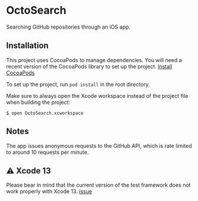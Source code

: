 # OctoSearch

Searching GitHub repositories through an iOS app.

## Installation

This project uses CocoaPods to manage dependencies.
You will need a recent version of the CocoaPods library to set up the project. [Install CocoaPods](https://cocoapods.org)

To set up the project, run `pod install` in the root directory.

Make sure to always open the Xcode workspace instead of the project file when building the project:
    
    $ open OctoSearch.xcworkspace

## Notes

The app issues anonymous requests to the GitHub API, which is rate limited to around 10 requests per minute.


## ⚠️ Xcode 13

Please bear in mind that the current version of the test framework does not work
properly with Xcode 13. [issue](https://github.com/Quick/Quick/issues/1123)
